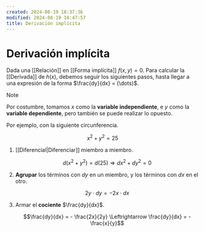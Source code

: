 ```yaml
---
created: 2024-08-19 18:37:36
modified: 2024-08-19 18:47:57
title: Derivación implícita
---
```


# Derivación implícita

Dada una [[Relación]] en [[Forma implícita]] $f(x, y) = 0$. Para calcular la [[Derivada]] de $h(x)$, debemos seguir los siguientes pasos, hasta llegar a una expresión de la forma $\frac{dy}{dx} = (\dots)$.

> [!note]
> Por costumbre, tomamos $x$ como la **variable independiente**, e $y$ como la **variable dependiente**, pero también se puede realizar lo opuesto.

Por ejemplo, con la siguiente circunferencia.

$$
x^2 + y^2 = 25
$$

1. [[Diferencial|Diferenciar]] miembro a miembro.

   $$d(x^2 + y^2) = d(25) \Rightarrow dx^2 + dy^2 = 0$$

2. **Agrupar** los términos con $dy$ en un miembro, y los términos con $dx$ en el otro.

   $$2y \cdot dy = - 2x \cdot dx$$

3. Armar el **cociente** $\frac{dy}{dx}$.

   $$\frac{dy}{dx} = - \frac{2x}{2y} \Leftrightarrow \frac{dy}{dx} = - \frac{x}{y}$$
